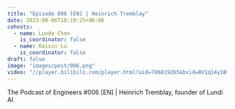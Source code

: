 ```yaml
---
title: "Episode 006 [EN] | Heinrich Tremblay"
date: 2023-08-06T18:19:25+06:06
cohosts:
  - name: Lunde Chen
    is_coordinator: false
  - name: Kaixin Lu
    is_coordinator: false
draft: false
image: "images/post/006.png"
video: "//player.bilibili.com/player.html?aid=786819265&bvid=BV1q14y1B7NF&cid=1223365910&p=1"
---
```


The Podcast of Engineers #006 [EN] | Heinrich Tremblay, founder of Lundi AI
